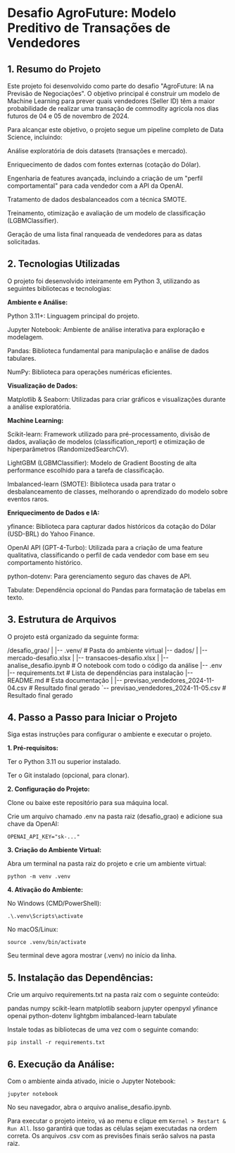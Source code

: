 # Desafio AgroFuture: Modelo Preditivo de Transações de Vendedores

## 1. Resumo do Projeto
Este projeto foi desenvolvido como parte do desafio "AgroFuture: IA na Previsão de Negociações". O objetivo principal é construir um modelo de Machine Learning para prever quais vendedores (Seller ID) têm a maior probabilidade de realizar uma transação de commodity agrícola nos dias futuros de 04 e 05 de novembro de 2024.

Para alcançar este objetivo, o projeto segue um pipeline completo de Data Science, incluindo:

Análise exploratória de dois datasets (transações e mercado).

Enriquecimento de dados com fontes externas (cotação do Dólar).

Engenharia de features avançada, incluindo a criação de um "perfil comportamental" para cada vendedor com a API da OpenAI.

Tratamento de dados desbalanceados com a técnica SMOTE.

Treinamento, otimização e avaliação de um modelo de classificação (LGBMClassifier).

Geração de uma lista final ranqueada de vendedores para as datas solicitadas.

## 2. Tecnologias Utilizadas
O projeto foi desenvolvido inteiramente em Python 3, utilizando as seguintes bibliotecas e tecnologias:

**Ambiente e Análise:**

Python 3.11+: Linguagem principal do projeto.

Jupyter Notebook: Ambiente de análise interativa para exploração e modelagem.

Pandas: Biblioteca fundamental para manipulação e análise de dados tabulares.

NumPy: Biblioteca para operações numéricas eficientes.

**Visualização de Dados:**

Matplotlib & Seaborn: Utilizadas para criar gráficos e visualizações durante a análise exploratória.

**Machine Learning:**

Scikit-learn: Framework utilizado para pré-processamento, divisão de dados, avaliação de modelos (classification_report) e otimização de hiperparâmetros (RandomizedSearchCV).

LightGBM (LGBMClassifier): Modelo de Gradient Boosting de alta performance escolhido para a tarefa de classificação.

Imbalanced-learn (SMOTE): Biblioteca usada para tratar o desbalanceamento de classes, melhorando o aprendizado do modelo sobre eventos raros.

**Enriquecimento de Dados e IA:**

yfinance: Biblioteca para capturar dados históricos da cotação do Dólar (USD-BRL) do Yahoo Finance.

OpenAI API (GPT-4-Turbo): Utilizada para a criação de uma feature qualitativa, classificando o perfil de cada vendedor com base em seu comportamento histórico.

python-dotenv: Para gerenciamento seguro das chaves de API.

Tabulate: Dependência opcional do Pandas para formatação de tabelas em texto.



## 3. Estrutura de Arquivos
O projeto está organizado da seguinte forma:

/desafio_grao/
|
|-- .venv/                # Pasta do ambiente virtual
|-- dados/
|   |-- mercado-desafio.xlsx
|   |-- transacoes-desafio.xlsx
|
|-- analise_desafio.ipynb # O notebook com todo o código da análise
|-- .env                    
|-- requirements.txt        # Lista de dependências para instalação
|-- README.md               # Esta documentação
|
|-- previsao_vendedores_2024-11-04.csv  # Resultado final gerado
`-- previsao_vendedores_2024-11-05.csv  # Resultado final gerado

## 4. Passo a Passo para Iniciar o Projeto
Siga estas instruções para configurar o ambiente e executar o projeto.

**1. Pré-requisitos:**

Ter o Python 3.11 ou superior instalado.

Ter o Git instalado (opcional, para clonar).

**2. Configuração do Projeto:**

Clone ou baixe este repositório para sua máquina local.

Crie um arquivo chamado .env na pasta raiz (desafio_grao) e adicione sua chave da OpenAI:

`OPENAI_API_KEY="sk-..."`

**3. Criação do Ambiente Virtual:**

Abra um terminal na pasta raiz do projeto e crie um ambiente virtual:


`python -m venv .venv`

**4. Ativação do Ambiente:**

No Windows (CMD/PowerShell):

`.\.venv\Scripts\activate`

No macOS/Linux:

`source .venv/bin/activate`

Seu terminal deve agora mostrar (.venv) no início da linha.

## 5. Instalação das Dependências:

Crie um arquivo requirements.txt na pasta raiz com o seguinte conteúdo:

pandas
numpy
scikit-learn
matplotlib
seaborn
jupyter
openpyxl
yfinance
openai
python-dotenv
lightgbm
imbalanced-learn
tabulate


Instale todas as bibliotecas de uma vez com o seguinte comando:

`pip install -r requirements.txt`

## 6. Execução da Análise:

Com o ambiente ainda ativado, inicie o Jupyter Notebook:

`jupyter notebook`

No seu navegador, abra o arquivo analise_desafio.ipynb.

Para executar o projeto inteiro, vá ao menu e clique em `Kernel > Restart & Run All`. Isso garantirá que todas as células sejam executadas na ordem correta. Os arquivos .csv com as previsões finais serão salvos na pasta raiz.